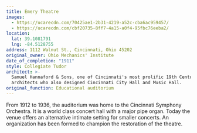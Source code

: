 ```yaml
---
title: Emery Theatre
images:
  - https://ucarecdn.com/70425ae1-2b31-4219-a52c-cba6ac959457/
  - https://ucarecdn.com/cbf20735-8ff7-4a15-a0f4-95fbc76eeba2/
location:
  lat: 39.1081791
  lng: -84.5128755
address: 1112 Walnut St., Cincinnati, Ohio 45202
original_owner: Ohio Mechanics' Institute
date_of_completion: "1911"
style: Collegiate Tudor
architect: >-
  Samuel Hannaford & Sons, one of Cincinnati's most prolific 19th Century
  architects who also designed Cincinnati City Hall and Music Hall.
original_function: Educational auditorium
---
```


From 1912 to 1936, the auditorium was home to the Cincinnati Symphony Orchestra. It is a world class concert hall with a major pipe organ. Today the venue offers an alternative intimate setting for smaller concerts. An organization has been formed to champion the restoration of the theatre.
